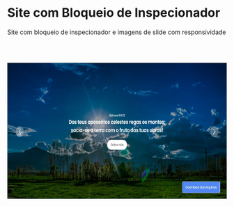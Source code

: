 ﻿# Site com Bloqueio de Inspecionador



<p>
Site com bloqueio de inspecionador e imagens de slide com responsividade
</p>
<br/>
<br/>
<p>
	<img width="666" height="313" src="./Imagens/Exemplo.jpg">
</p>

